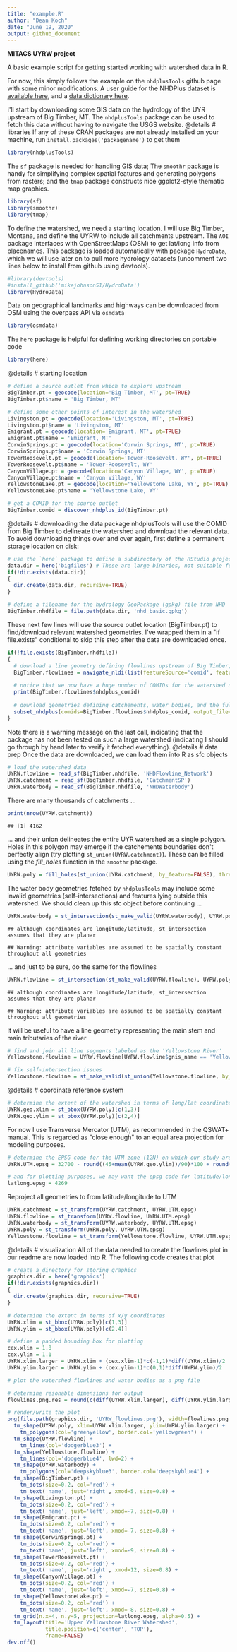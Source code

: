 ```yaml
---
title: "example.R"
author: "Dean Koch"
date: "June 19, 2020"
output: github_document
---
```


**MITACS UYRW project**

A basic example script for getting started working with watershed data in R.

For now, this simply follows the example on the `nhdplusTools` github page with some minor modifications.
A user guide for the NHDPlus dataset is
<a href="https://tinyurl.com/y54rlqja" target="_blank">available here</a>, and a 
<a href="https://tinyurl.com/y54rlqja" target="_blank">data dictionary here</a>.

I'll start by downloading some GIS data on the hydrology of the UYR upstream of Big Timber, MT. The `nhdplusTools` 
package can be used to fetch this data without having to navigate the USGS website.
@details # libraries
If any of these CRAN packages are not already installed on your machine, run `install.packages('packagename')` to get them


```r
library(nhdplusTools)
```

The `sf` package is needed for handling GIS data; The `smoothr` package is handy for simplifying complex spatial features
and generating polygons from rasters; and the `tmap` package constructs nice ggplot2-style thematic map graphics.


```r
library(sf)
library(smoothr)
library(tmap)
```

To define the watershed, we need a starting location. I will use Big Timber, Montana, and define the UYRW to 
include all catchments upstream. The `AOI` package interfaces with OpenStreetMaps (OSM) to get lat/long info 
from placenames. This package is loaded automatically with package `HydroData`, which we will use later on to
pull more hydrology datasets (uncomment two lines below to install from github using devtools).


```r
#library(devtools)
#install_github('mikejohnson51/HydroData')
library(HydroData)
```

Data on geographical landmarks and highways can be downloaded from OSM using the overpass API via `osmdata`


```r
library(osmdata)
```

The `here` package is helpful for defining working directories on portable code


```r
library(here)
```

@details # starting location


```r
# define a source outlet from which to explore upstream 
BigTimber.pt = geocode(location='Big Timber, MT', pt=TRUE)
BigTimber.pt$name = 'Big Timber, MT'

# define some other points of interest in the watershed
Livingston.pt = geocode(location='Livingston, MT', pt=TRUE)
Livingston.pt$name = 'Livingston, MT'
Emigrant.pt = geocode(location='Emigrant, MT', pt=TRUE)
Emigrant.pt$name = 'Emigrant, MT'
CorwinSprings.pt = geocode(location='Corwin Springs, MT', pt=TRUE)
CorwinSprings.pt$name = 'Corwin Springs, MT'
TowerRoosevelt.pt = geocode(location='Tower-Roosevelt, WY', pt=TRUE) 
TowerRoosevelt.pt$name = 'Tower-Roosevelt, WY'
CanyonVillage.pt = geocode(location='Canyon Village, WY', pt=TRUE) 
CanyonVillage.pt$name = 'Canyon Village, WY'
YellowstoneLake.pt = geocode(location='Yellowstone Lake, WY', pt=TRUE) 
YellowstoneLake.pt$name = 'Yellowstone Lake, WY'

# get a COMID for the source outlet
BigTimber.comid = discover_nhdplus_id(BigTimber.pt)
```

@details # downloading the data
package nhdplusTools will use the COMID from Big Timber to delineate the watershed and download the relevant data.
To avoid downloading things over and over again, first define a permanent storage location on disk:


```r
# use the `here` package to define a subdirectory of the RStudio project folder, and create it as needed
data.dir = here('bigfiles') # These are large binaries, not suitable for git
if(!dir.exists(data.dir))
{
  dir.create(data.dir, recursive=TRUE)
}

# define a filename for the hydrology GeoPackage (gpkg) file from NHD
BigTimber.nhdfile = file.path(data.dir, 'nhd_basic.gpkg')
```

These next few lines will use the source outlet location (BigTimber.pt) to find/download relevant watershed geometries.
I've wrapped them in a "if file.exists" conditional to skip this step after the data are downloaded once. 


```r
if(!file.exists(BigTimber.nhdfile))
{
  # download a line geometry defining flowlines upstream of Big Timber, MT
  BigTimber.flowlines = navigate_nldi(list(featureSource='comid', featureID=BigTimber.comid), mode='upstreamTributaries', data_source = '')
  
  # notice that we now have a huge number of COMIDs for the watershed upstream of Big Timber
  print(BigTimber.flowlines$nhdplus_comid)
  
  # download geometries defining catchements, water bodies, and the full flowline network
  subset_nhdplus(comids=BigTimber.flowlines$nhdplus_comid, output_file=BigTimber.nhdfile, nhdplus_data='download')
}
```

Note there is a warning message on the last call, indicating that the package has not been tested on such a large watershed 
(indicating I should go through by hand later to verify it fetched everything).
@details # data prep
Once the data are downloaded, we can load them into R as sfc objects


```r
# load the watershed data
UYRW.flowline = read_sf(BigTimber.nhdfile, 'NHDFlowline_Network')
UYRW.catchment = read_sf(BigTimber.nhdfile, 'CatchmentSP')
UYRW.waterbody = read_sf(BigTimber.nhdfile, 'NHDWaterbody')
```

There are many thousands of catchments ...


```r
print(nrow(UYRW.catchment))
```

```
## [1] 4162
```

... and their union delineates the entire UYR watershed as a single polygon. Holes in this polygon may emerge if the 
catchements boundaries don't perfectly align (try plotting `st_union(UYRW.catchment)`). These can be filled 
using the *fill_holes* function in the `smoothr` package.


```r
UYRW.poly = fill_holes(st_union(UYRW.catchment, by_feature=FALSE), threshold=1e6)
```

The water body geometries fetched by `nhdplusTools` may include some invalid geometries (self-intersections) and features 
lying outside this watershed. We should clean up this sfc object before continuing ...


```r
UYRW.waterbody = st_intersection(st_make_valid(UYRW.waterbody), UYRW.poly)
```

```
## although coordinates are longitude/latitude, st_intersection assumes that they are planar
```

```
## Warning: attribute variables are assumed to be spatially constant throughout all geometries
```

... and just to be sure, do the same for the flowlines


```r
UYRW.flowline = st_intersection(st_make_valid(UYRW.flowline), UYRW.poly)
```

```
## although coordinates are longitude/latitude, st_intersection assumes that they are planar
```

```
## Warning: attribute variables are assumed to be spatially constant throughout all geometries
```

It will be useful to have a line geometry representing the main stem and main tributaries of the river


```r
# find and join all line segments labeled as the 'Yellowstone River'
Yellowstone.flowline = UYRW.flowline[UYRW.flowline$gnis_name == 'Yellowstone River',]

# fix self-intersection issues
Yellowstone.flowline = st_make_valid(st_union(Yellowstone.flowline, by_feature=FALSE))
```

@details # coordinate reference system


```r
# determine the extent of the watershed in terms of long/lat coordinates
UYRW.geo.xlim = st_bbox(UYRW.poly)[c(1,3)]
UYRW.geo.ylim = st_bbox(UYRW.poly)[c(2,4)]
```

For now I use Transverse Mercator (UTM), as recommended in the QSWAT+ manual. This is regarded as "close enough"
to an equal area projection for modeling purposes.


```r
# determine the EPSG code for the UTM zone (12N) on which our study area is centred
UYRW.UTM.epsg = 32700 - round((45+mean(UYRW.geo.ylim))/90)*100 + round((183+mean(UYRW.geo.xlim))/6)

# and for plotting purposes, we may want the epsg code for latitude/longitude
latlong.epsg = 4269
```

Reproject all geometries to from latitude/longitude to UTM


```r
UYRW.catchment = st_transform(UYRW.catchment, UYRW.UTM.epsg)
UYRW.flowline = st_transform(UYRW.flowline, UYRW.UTM.epsg)
UYRW.waterbody = st_transform(UYRW.waterbody, UYRW.UTM.epsg)
UYRW.poly = st_transform(UYRW.poly, UYRW.UTM.epsg)
Yellowstone.flowline = st_transform(Yellowstone.flowline, UYRW.UTM.epsg)
```

@details # visualization
All of the data needed to create the flowlines plot in our readme are now loaded into R. The following code creates that plot


```r
# create a directory for storing graphics
graphics.dir = here('graphics')
if(!dir.exists(graphics.dir))
{
  dir.create(graphics.dir, recursive=TRUE)
}

# determine the extent in terms of x/y coordinates
UYRW.xlim = st_bbox(UYRW.poly)[c(1,3)]
UYRW.ylim = st_bbox(UYRW.poly)[c(2,4)]

# define a padded bounding box for plotting
cex.xlim = 1.8
cex.ylim = 1.1
UYRW.xlim.larger = UYRW.xlim + (cex.xlim-1)*c(-1,1)*diff(UYRW.xlim)/2
UYRW.ylim.larger = UYRW.ylim + (cex.ylim-1)*c(0,1)*diff(UYRW.ylim)/2

# plot the watershed flowlines and water bodies as a png file
```

```r
# determine resonable dimensions for output
flowlines.png.res = round(c(diff(UYRW.xlim.larger), diff(UYRW.ylim.larger))/100)

# render/write the plot
png(file.path(graphics.dir, 'UYRW_flowlines.png'), width=flowlines.png.res[1], height=flowlines.png.res[2], pointsize=56)
  tm_shape(UYRW.poly, xlim=UYRW.xlim.larger, ylim=UYRW.ylim.larger) + 
    tm_polygons(col='greenyellow', border.col='yellowgreen') +
  tm_shape(UYRW.flowline) +
    tm_lines(col='dodgerblue3') +
  tm_shape(Yellowstone.flowline) +
    tm_lines(col='dodgerblue4', lwd=2) +
  tm_shape(UYRW.waterbody) + 
    tm_polygons(col='deepskyblue3', border.col='deepskyblue4') +
  tm_shape(BigTimber.pt) +   
    tm_dots(size=0.2, col='red') +
    tm_text('name', just='right', xmod=5, size=0.8) +
  tm_shape(Livingston.pt) +   
    tm_dots(size=0.2, col='red') +
    tm_text('name', just='left', xmod=-7, size=0.8) +
  tm_shape(Emigrant.pt) +   
    tm_dots(size=0.2, col='red') +
    tm_text('name', just='left', xmod=-7, size=0.8) +
  tm_shape(CorwinSprings.pt) +   
    tm_dots(size=0.2, col='red') +
    tm_text('name', just='left', xmod=-9, size=0.8) +
  tm_shape(TowerRoosevelt.pt) +   
    tm_dots(size=0.2, col='red') +
    tm_text('name', just='right', xmod=12, size=0.8) +
  tm_shape(CanyonVillage.pt) +   
    tm_dots(size=0.2, col='red') +
    tm_text('name', just='left', xmod=-7, size=0.8) +
  tm_shape(YellowstoneLake.pt) +   
    tm_dots(size=0.2, col='red') +
    tm_text('name', just='left', xmod=-8, size=0.8) +
  tm_grid(n.x=4, n.y=5, projection=latlong.epsg, alpha=0.5) +
  tm_layout(title='Upper Yellowstone River Watershed',
            title.position=c('center', 'TOP'),
            frame=FALSE) 
dev.off()
```


